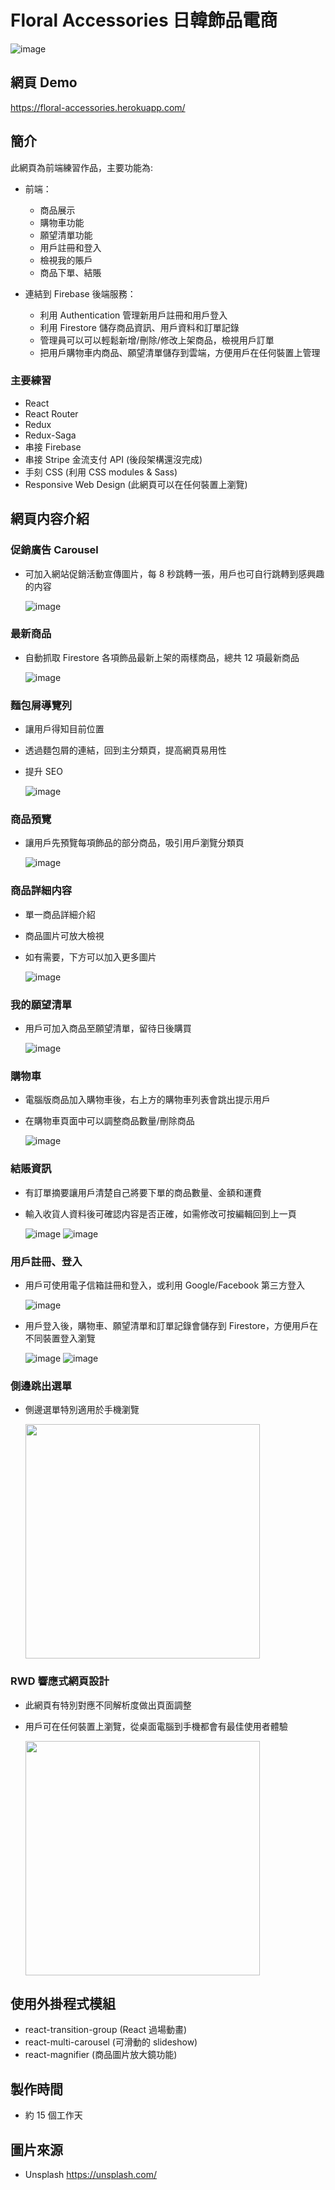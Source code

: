 # Floral Accessories 日韓飾品電商

![image](https://github.com/penguinff/readme_pictures/blob/bb5f466a2b1e53f8dbf005d7da9519687cee986c/floral-accessories/homepage.PNG)

## 網頁 Demo

https://floral-accessories.herokuapp.com/

## 簡介

此網頁為前端練習作品，主要功能為:

- 前端：

  - 商品展示
  - 購物車功能
  - 願望清單功能
  - 用戶註冊和登入
  - 檢視我的賬戶
  - 商品下單、結賬

- 連結到 Firebase 後端服務：
  - 利用 Authentication 管理新用戶註冊和用戶登入
  - 利用 Firestore 儲存商品資訊、用戶資料和訂單記錄
  - 管理員可以可以輕鬆新增/刪除/修改上架商品，檢視用戶訂單
  - 把用戶購物車内商品、願望清單儲存到雲端，方便用戶在任何裝置上管理

### 主要練習

- React
- React Router
- Redux
- Redux-Saga
- 串接 Firebase
- 串接 Stripe 金流支付 API (後段架構還沒完成)
- 手刻 CSS (利用 CSS modules & Sass)
- Responsive Web Design (此網頁可以在任何裝置上瀏覽)

## 網頁内容介紹

### 促銷廣告 Carousel

- 可加入網站促銷活動宣傳圖片，每 8 秒跳轉一張，用戶也可自行跳轉到感興趣的内容

  ![image](https://github.com/penguinff/readme_pictures/blob/bb5f466a2b1e53f8dbf005d7da9519687cee986c/floral-accessories/carousel.PNG)

### 最新商品

- 自動抓取 Firestore 各項飾品最新上架的兩樣商品，總共 12 項最新商品

  ![image](https://github.com/penguinff/readme_pictures/blob/bb5f466a2b1e53f8dbf005d7da9519687cee986c/floral-accessories/new_arrival.PNG)

### 麵包屑導覽列

- 讓用戶得知目前位置
- 透過麵包屑的連結，回到主分類頁，提高網頁易用性
- 提升 SEO

  ![image](https://github.com/penguinff/readme_pictures/blob/bb5f466a2b1e53f8dbf005d7da9519687cee986c/floral-accessories/breadcrumb.PNG)

### 商品預覽

- 讓用戶先預覽每項飾品的部分商品，吸引用戶瀏覽分類頁

  ![image](https://github.com/penguinff/readme_pictures/blob/bb5f466a2b1e53f8dbf005d7da9519687cee986c/floral-accessories/shoppage.PNG)

### 商品詳細内容

- 單一商品詳細介紹
- 商品圖片可放大檢視
- 如有需要，下方可以加入更多圖片

  ![image](https://github.com/penguinff/readme_pictures/blob/bb5f466a2b1e53f8dbf005d7da9519687cee986c/floral-accessories/productpage.PNG)

### 我的願望清單

- 用戶可加入商品至願望清單，留待日後購買

  ![image](https://github.com/penguinff/readme_pictures/blob/bb5f466a2b1e53f8dbf005d7da9519687cee986c/floral-accessories/add_wishlist.png)

### 購物車

- 電腦版商品加入購物車後，右上方的購物車列表會跳出提示用戶
- 在購物車頁面中可以調整商品數量/刪除商品

  ![image](https://github.com/penguinff/readme_pictures/blob/bb5f466a2b1e53f8dbf005d7da9519687cee986c/floral-accessories/cartpage.PNG)

### 結賬資訊

- 有訂單摘要讓用戶清楚自己將要下單的商品數量、金額和運費
- 輸入收貨人資料後可確認内容是否正確，如需修改可按編輯回到上一頁

  ![image](https://github.com/penguinff/readme_pictures/blob/bb5f466a2b1e53f8dbf005d7da9519687cee986c/floral-accessories/checkoutpage1.PNG)
  ![image](https://github.com/penguinff/readme_pictures/blob/bb5f466a2b1e53f8dbf005d7da9519687cee986c/floral-accessories/checkoutpage2.PNG)

### 用戶註冊、登入

- 用戶可使用電子信箱註冊和登入，或利用 Google/Facebook 第三方登入

  ![image](https://github.com/penguinff/readme_pictures/blob/bb5f466a2b1e53f8dbf005d7da9519687cee986c/floral-accessories/signin_signup_page.PNG)

- 用戶登入後，購物車、願望清單和訂單記錄會儲存到 Firestore，方便用戶在不同裝置登入瀏覽

  ![image](https://github.com/penguinff/readme_pictures/blob/bb5f466a2b1e53f8dbf005d7da9519687cee986c/floral-accessories/wishlist.PNG)
  ![image](https://github.com/penguinff/readme_pictures/blob/bb5f466a2b1e53f8dbf005d7da9519687cee986c/floral-accessories/order-history.PNG)

### 側邊跳出選單

- 側邊選單特別適用於手機瀏覽

  <img src='https://github.com/penguinff/readme_pictures/blob/bb5f466a2b1e53f8dbf005d7da9519687cee986c/floral-accessories/m_sidenav.jpeg' width='375px'/>

### RWD 響應式網頁設計

- 此網頁有特別對應不同解析度做出頁面調整
- 用戶可在任何裝置上瀏覽，從桌面電腦到手機都會有最佳使用者體驗

  <img src='https://github.com/penguinff/readme_pictures/blob/bb5f466a2b1e53f8dbf005d7da9519687cee986c/floral-accessories/m_homepage.jpeg' width='375px'/>

## 使用外掛程式模組

- react-transition-group (React 過場動畫)
- react-multi-carousel (可滑動的 slideshow)
- react-magnifier (商品圖片放大鏡功能)

## 製作時間

- 約 15 個工作天

## 圖片來源

- Unsplash <https://unsplash.com/>
